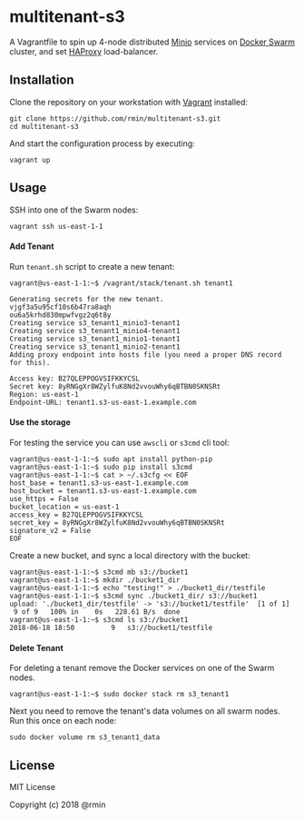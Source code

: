 # multitenant-s3
A Vagrantfile to spin up 4-node distributed [Minio](https://www.minio.io/) services on [Docker Swarm](https://docs.docker.com/engine/swarm/) cluster, and set [HAProxy](http://www.haproxy.org/) load-balancer.

## Installation
Clone the repository on your workstation with [Vagrant](https://www.vagrantup.com/) installed:
```
git clone https://github.com/rmin/multitenant-s3.git
cd multitenant-s3
```

And start the configuration process by executing:
```
vagrant up
```

## Usage
SSH into one of the Swarm nodes:
```
vagrant ssh us-east-1-1
```

#### Add Tenant
Run `tenant.sh` script to create a new tenant:
```
vagrant@us-east-1-1:~$ /vagrant/stack/tenant.sh tenant1

Generating secrets for the new tenant.
vjgf3a5u95cf10s6b47ra8aqh
ou6a5krhd830mpwfvgz2q6t8y
Creating service s3_tenant1_minio3-tenant1
Creating service s3_tenant1_minio4-tenant1
Creating service s3_tenant1_minio1-tenant1
Creating service s3_tenant1_minio2-tenant1
Adding proxy endpoint into hosts file (you need a proper DNS record for this).

Access key: B27QLEPPOGVSIFKKYCSL
Secret key: 8yRNGgXr8WZylfuK8Nd2vvouWhy6qBTBN0SKNSRt
Region: us-east-1
Endpoint-URL: tenant1.s3-us-east-1.example.com
```

#### Use the storage
For testing the service you can use `awscli` or `s3cmd` cli tool:
```
vagrant@us-east-1-1:~$ sudo apt install python-pip
vagrant@us-east-1-1:~$ sudo pip install s3cmd
vagrant@us-east-1-1:~$ cat > ~/.s3cfg << EOF
host_base = tenant1.s3-us-east-1.example.com
host_bucket = tenant1.s3-us-east-1.example.com
use_https = False
bucket_location = us-east-1
access_key = B27QLEPPOGVSIFKKYCSL
secret_key = 8yRNGgXr8WZylfuK8Nd2vvouWhy6qBTBN0SKNSRt
signature_v2 = False
EOF
```

Create a new bucket, and sync a local directory with the bucket:
```
vagrant@us-east-1-1:~$ s3cmd mb s3://bucket1
vagrant@us-east-1-1:~$ mkdir ./bucket1_dir
vagrant@us-east-1-1:~$ echo "testing!" > ./bucket1_dir/testfile
vagrant@us-east-1-1:~$ s3cmd sync ./bucket1_dir/ s3://bucket1
upload: './bucket1_dir/testfile' -> 's3://bucket1/testfile'  [1 of 1]
 9 of 9   100% in    0s   228.61 B/s  done
vagrant@us-east-1-1:~$ s3cmd ls s3://bucket1
2018-06-18 18:50         9   s3://bucket1/testfile
```

#### Delete Tenant
For deleting a tenant remove the Docker services on one of the Swarm nodes.
```
vagrant@us-east-1-1:~$ sudo docker stack rm s3_tenant1
```

Next you need to remove the tenant's data volumes on all swarm nodes. Run this once on each node:
```
sudo docker volume rm s3_tenant1_data
```

## License
MIT License

Copyright (c) 2018 @rmin
